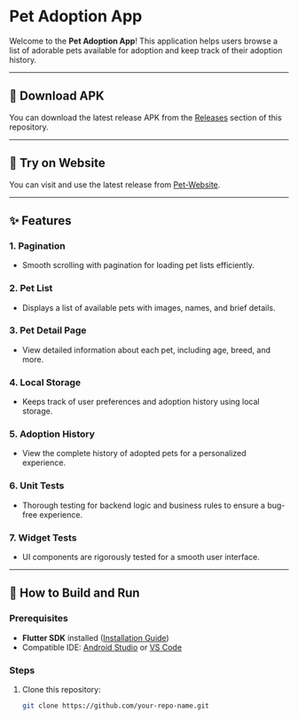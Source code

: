 # Pet Adoption App  

Welcome to the **Pet Adoption App**! This application helps users browse a list of adorable pets available for adoption and keep track of their adoption history.  

---

## 📱 Download APK  
You can download the latest release APK from the [Releases](https://github.com/prathmesh444/Pet-App-AiSensy/releases/tag/v1.0.0) section of this repository.  

---

## 📱 Try on Website
You can visit and use the latest release from [Pet-Website](https://prathmesh444.github.io/Pet-App-AiSensy/).  

---

## ✨ Features  

### 1. **Pagination**  
- Smooth scrolling with pagination for loading pet lists efficiently.  

### 2. **Pet List**  
- Displays a list of available pets with images, names, and brief details.  

### 3. **Pet Detail Page**  
- View detailed information about each pet, including age, breed, and more.  

### 4. **Local Storage**  
- Keeps track of user preferences and adoption history using local storage.  

### 5. **Adoption History**  
- View the complete history of adopted pets for a personalized experience.  

### 6. **Unit Tests**  
- Thorough testing for backend logic and business rules to ensure a bug-free experience.  

### 7. **Widget Tests**  
- UI components are rigorously tested for a smooth user interface.  

---

## 🚀 How to Build and Run  

### Prerequisites  
- **Flutter SDK** installed ([Installation Guide](https://docs.flutter.dev/get-started/install))  
- Compatible IDE: [Android Studio](https://developer.android.com/studio) or [VS Code](https://code.visualstudio.com/)  

### Steps  
1. Clone this repository:  
   ```bash
   git clone https://github.com/your-repo-name.git
